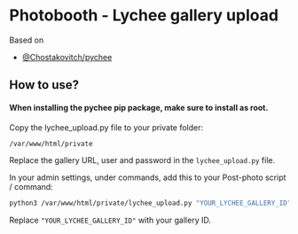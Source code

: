 
# Photobooth - Lychee gallery upload

Based on 



- [@Chostakovitch/pychee](https://github.com/Chostakovitch/pychee)


## How to use?

#### When installing the pychee pip package, make sure to install as root.

Copy the lychee_upload.py file to your private folder:
```bash
/var/www/html/private
```

Replace the gallery URL, user and password in the `lychee_upload.py` file.

In your admin settings, under commands, add this to your Post-photo script / command:

```bash
python3 /var/www/html/private/lychee_upload.py "YOUR_LYCHEE_GALLERY_ID" /var/www/html/data/images/%s
```
Replace `"YOUR_LYCHEE_GALLERY_ID"` with your gallery ID.







